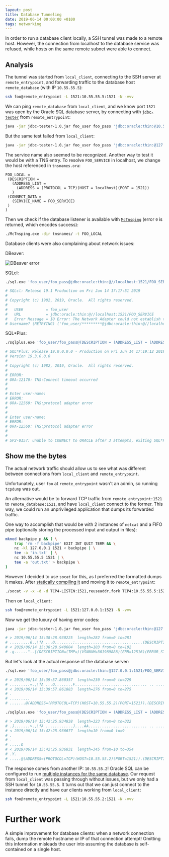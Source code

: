 ```yaml
---
layout: post
title: Database Tunneling
date: 2019-06-14 00:00:00 +0100
tags: networking
---
```


In order to run a database client locally, a SSH tunnel was made to a remote host. However, the connection from localhost to the database service was refused, while hosts on the same remote subnet were able to connect.

## Analysis

The tunnel was started from `local_client`, connecting to the SSH server at `remote_entrypoint`, and forwarding traffic to the database host `remote_database` (with IP `10.55.55.5`):

```sh
ssh foo@remote_entrypoint -L 1521:10.55.55.5:1521 -N -vvv
```

We can ping `remote_database` from `local_client`, and we know port `1521` was open by the Oracle SQL database server, by connecting with [`jdbc-tester`](https://github.com/aimtiaz11/oracle-jdbc-tester) from `remote_entrypoint`:

```sh
java -jar jdbc-tester-1.0.jar foo_user foo_pass 'jdbc:oracle:thin:@10.55.55.5:1521/FOO_SERVICE'
```

But the same test failed from `local_client`:

```sh
java -jar jdbc-tester-1.0.jar foo_user foo_pass 'jdbc:oracle:thin:@127.0.0.1:1521/FOO_SERVICE'
```

The service name also seemed to be recognized. Another way to test it would be with a TNS entry. To resolve `FOO_SERVICE` in localhost, we change the host referenced in `tnsnames.ora`:

```ora
FOO_LOCAL =
 (DESCRIPTION =
   (ADDRESS_LIST =
     (ADDRESS = (PROTOCOL = TCP)(HOST = localhost)(PORT = 1521))
   )
 (CONNECT_DATA =
   (SERVICE_NAME = FOO_SERVICE)
 )
)
```

Then we check if the database listener is available with [`McTnsping`](http://www.orafaq.com/wiki/tnsping) (error `0` is returned, which encodes success):

```sh
./McTnsping.exe -dir tnsnames/ -t FOO_LOCAL
```

Database clients were also complaining about network issues:

DBeaver:

<div class="c-container-center">
    <img src="{{site.url}}{{site.baseurl}}/assets/img/dbeaver.png" alt="DBeaver error"/>
</div>

SQLcl:
```sh
./sql.exe 'foo_user/foo_pass@jdbc:oracle:thin:@//localhost:1521/FOO_SERVICE'

# SQLcl: Release 19.1 Production on Fri Jun 14 17:17:51 2019
# 
# Copyright (c) 1982, 2019, Oracle.  All rights reserved.
# 
#   USER          = foo_user
#   URL           = jdbc:oracle:thin:@//localhost:1521/FOO_SERVICE
#   Error Message = IO Error: The Network Adapter could not establish the connection
# Username? (RETRYING) ('foo_user/*********@jdbc:oracle:thin:@//localhost:1521/FOO_SERVICE'?)
```

SQL*Plus:
```sh
./sqlplus.exe 'foo_user/foo_pass@(DESCRIPTION = (ADDRESS_LIST = (ADDRESS = (PROTOCOL = TCP)(HOST = localhost)(PORT = 1521))) (CONNECT_DATA = (SERVICE_NAME = FOO_SERVICE)))'

# SQL*Plus: Release 19.0.0.0.0 - Production on Fri Jun 14 17:19:12 2019
# Version 19.3.0.0.0
# 
# Copyright (c) 1982, 2019, Oracle.  All rights reserved.
# 
# ERROR:
# ORA-12170: TNS:Connect timeout occurred
# 
# 
# Enter user-name:
# ERROR:
# ORA-12560: TNS:protocol adapter error
# 
# 
# Enter user-name:
# ERROR:
# ORA-12560: TNS:protocol adapter error
# 
# 
# SP2-0157: unable to CONNECT to ORACLE after 3 attempts, exiting SQL*Plus
```

## Show me the bytes

The actual network traffic should allow us to see what was different between connections from `local_client` and `remote_entrypoint`.

Unfortunately, user `foo` at `remote_entrypoint` wasn't an admin, so running `tcpdump` was out.

An alternative would be to forward TCP traffic from `remote_entrypoint:1521` to `remote_database:1521`, and have `local_client` connect to the former. This way, we could run an unprivileged application that dumps its forwarded traffic.

One way to accomplish that would be with 2 instances of `netcat` and a FIFO pipe (optionally storing the processed input and output in files):

```sh
mknod backpipe p && ( \
    trap 'rm -f backpipe' EXIT INT QUIT TERM && \
    nc -kl 127.0.0.1 1521 < backpipe | \
    tee -a 'in.txt' | \
    nc 10.55.55.5 1521 | \
    tee -a 'out.txt' > backpipe \
)
```

However I decided to use `socat` for this, as I preferred the formatted dumps it makes. After [statically compiling it](https://github.com/andrew-d/static-binaries/tree/master/socat/) and moving it to `remote_entrypoint`:

```sh
./socat -v -x -d -d TCP4-LISTEN:1521,reuseaddr,fork TCP4:10.55.55.5:1521
```

Then on `local_client`:

```sh
ssh foo@remote_entrypoint -L 1521:127.0.0.1:1521 -N -vvv
```

Now we get the luxury of having error codes:

```sh
java -jar jdbc-tester-1.0.jar foo_user foo_pass 'jdbc:oracle:thin:@127.0.0.1:1521/FOO_SERVICE'

# > 2019/06/14 15:38:28.930225  length=282 from=0 to=281
# .........6.,\fA ...O........:..............................(DESCRIPTION=(ADDRESS=(PROTOCOL=TCP)(HOST=127.0.0.1)(PORT=1521))(CONNECT_DATA=(CID=(PROGRAM=JDBC Thin Client)(HOST=__jdbc__)(USER=foo))(SERVICE_NAME=FOO_SERVICE)(CID=(PROGRAM=JDBC Thin Client)(HOST=__jdbc__)(USER=foo))))
# < 2019/06/14 15:38:28.940604  length=103 from=0 to=102
# .g......"..[(DESCRIPTION=(TMP=)(VSNNUM=301989888)(ERR=12516)(ERROR_STACK=(ERROR=(CODE=12516)(EMFI=4))))
```

But let's look at the actual response of the database server:

```sh
./sql.exe 'foo_user/foo_pass@jdbc:oracle:thin:@127.0.0.1:1521/FOO_SERVICE'

# > 2019/06/14 15:39:57.860357  length=230 from=0 to=229
# .........=.,\fA ...O........F................................ .. ......(DESCRIPTION=(ADDRESS=(PROTOCOL=TCP)(HOST=127.0.0.1)(PORT=1521))(CONNECT_DATA=(CID=(PROGRAM=SQLcl)(HOST=__jdbc__)(USER=local_foo))(SERVICE_NAME=FOO_SERVICE)))
# < 2019/06/14 15:39:57.861883  length=276 from=0 to=275
# .
# .........
# .......@(ADDRESS=(PROTOCOL=TCP)(HOST=10.55.55.2)(PORT=1521)).(DESCRIPTION=(ADDRESS=(PROTOCOL=TCP)(HOST=127.0.0.1)(PORT=1521))(CONNECT_DATA=(CID=(PROGRAM=SQLcl)(HOST=__jdbc__)(USER=local_foo))(SERVICE_NAME=FOO_SERVICE)(SERVER=dedicated)(INSTANCE_NAME=FOO_SERVICE2)))
```

```sh
./sqlplus.exe 'foo_user/foo_pass@(DESCRIPTION = (ADDRESS_LIST = (ADDRESS = (PROTOCOL = TCP)(HOST = localhost)(PORT = 1521))) (CONNECT_DATA = (SERVICE_NAME = FOO_SERVICE)))'

# > 2019/06/14 15:42:25.934838  length=323 from=0 to=322
# .J.......>.,\fA ............J....AA.......................... .. ....................(DESCRIPTION=(ADDRESS=(PROTOCOL=TCP)(HOST=127.0.0.1)(PORT=1521)(HOSTNAME=localhost))(CONNECT_DATA=(SERVICE_NAME=FOO_SERVICE)(CID=(PROGRAM=C:\\Users\\local_foo\\Downloads\\instantclient_19_3\\sqlplus.exe)(HOST=local_client)(USER=local_foo))))
# < 2019/06/14 15:42:25.936677  length=10 from=0 to=9
# .
# .
# .....O
# < 2019/06/14 15:42:25.936831  length=345 from=10 to=354
# .Y.
# .....@(ADDRESS=(PROTOCOL=TCP)(HOST=10.55.55.2)(PORT=1521)).(DESCRIPTION=(ADDRESS=(PROTOCOL=TCP)(HOST=127.0.0.1)(PORT=1521)(HOSTNAME=localhost))(CONNECT_DATA=(SERVICE_NAME=FOO_SERVICE)(CID=(PROGRAM=C:\\Users\\local_foo\\Downloads\\instantclient_19_3\\sqlplus.exe)(HOST=local_client)(USER=local_foo))(SERVER=dedicated)(INSTANCE_NAME=FOO_SERVICE2)))
```

The response comes from another IP: `10.55.55.2`! Oracle SQL can be configured to run [multiple instances for the same database](https://docs.oracle.com/cd/E11882_01/server.112/e40540/startup.htm#CNCPT89033). Our request from `local_client` was passing through without issues, but we only had a SSH tunnel for `10.55.55.5`. It turns out that we can just connect to the instance directly and have our clients working from `local_client`:

```sh
ssh foo@remote_entrypoint -L 1521:10.55.55.2:1521 -N -vvv
```

# Further work

A simple improvement for database clients: when a network connection fails, dump the remote hostname or IP of that connection attempt! Omitting this information misleads the user into assuming the database is self-contained on a single host.
